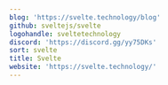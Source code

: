 ```yaml
---
blog: 'https://svelte.technology/blog'
github: sveltejs/svelte
logohandle: sveltetechnology
discord: 'https://discord.gg/yy75DKs'
sort: svelte
title: Svelte
website: 'https://svelte.technology/'
---
```

